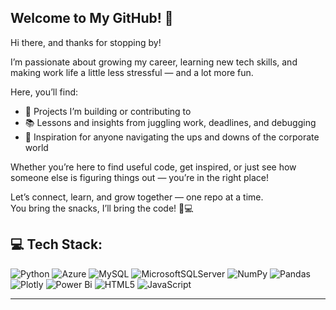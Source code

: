 ## Welcome to My GitHub! 🌟

Hi there, and thanks for stopping by!  

I’m passionate about growing my career, learning new tech skills, and making work life a little less stressful — and a lot more fun.  

Here, you’ll find:  

- 🔧 Projects I’m building or contributing to  
- 📚 Lessons and insights from juggling work, deadlines, and debugging  
- 🌱 Inspiration for anyone navigating the ups and downs of the corporate world  

Whether you’re here to find useful code, get inspired, or just see how someone else is figuring things out — you’re in the right place!  

Let’s connect, learn, and grow together — one repo at a time.  
You bring the snacks, I’ll bring the code! 🍪💻



## 💻 Tech Stack:
![Python](https://img.shields.io/badge/python-3670A0?style=plastic&logo=python&logoColor=ffdd54) ![Azure](https://img.shields.io/badge/azure-%230072C6.svg?style=plastic&logo=microsoftazure&logoColor=white) ![MySQL](https://img.shields.io/badge/mysql-4479A1.svg?style=plastic&logo=mysql&logoColor=white) ![MicrosoftSQLServer](https://img.shields.io/badge/Microsoft%20SQL%20Server-CC2927?style=plastic&logo=microsoft%20sql%20server&logoColor=white) ![NumPy](https://img.shields.io/badge/numpy-%23013243.svg?style=plastic&logo=numpy&logoColor=white) ![Pandas](https://img.shields.io/badge/pandas-%23150458.svg?style=plastic&logo=pandas&logoColor=white) ![Plotly](https://img.shields.io/badge/Plotly-%233F4F75.svg?style=plastic&logo=plotly&logoColor=white) ![Power Bi](https://img.shields.io/badge/power_bi-F2C811?style=plastic&logo=powerbi&logoColor=black) ![HTML5](https://img.shields.io/badge/html5-%23E34F26.svg?style=plastic&logo=html5&logoColor=white) ![JavaScript]( https://img.shields.io/badge/logo-javascript-blue?logo=javascript)

---
